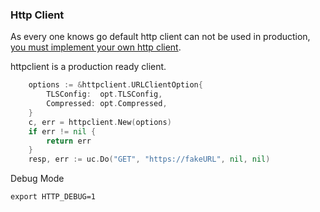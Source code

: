 ### Http Client

As every one knows go default http client can not be used in production,
[you must implement your own http client](https://medium.com/@nate510/don-t-use-go-s-default-http-client-4804cb19f779).

httpclient is a production ready client.

```go
	options := &httpclient.URLClientOption{
		TLSConfig:  opt.TLSConfig,
		Compressed: opt.Compressed,
	}
	c, err = httpclient.New(options)
	if err != nil {
		return err
	}
	resp, err := uc.Do("GET", "https://fakeURL", nil, nil)
```

Debug Mode
```shell script
export HTTP_DEBUG=1
```
